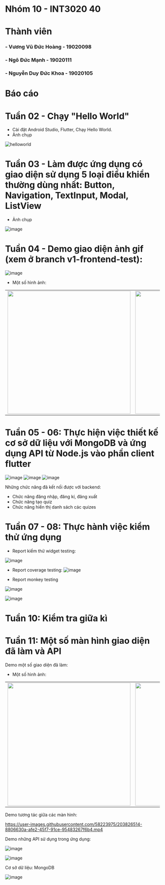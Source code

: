# Nhóm 10 - INT3020 40
# Thành viên
### - Vương Vũ Đức Hoàng - 19020098
### - Ngô Đức Mạnh - 19020111
### - Nguyễn Duy Đức Khoa - 19020105

# Báo cáo 

# Tuần 02 - Chạy "Hello World"
+ Cài đặt Android Studio, Flutter, Chạy Hello World.
+ Ảnh chụp

![helloworld](https://user-images.githubusercontent.com/62580141/191534626-5adda994-4bbf-4692-8cea-18274f8e56ba.png)

# Tuần 03 - Làm được ứng dụng có giao diện sử dụng 5 loại điều khiển thường dùng nhất: Button, Navigation, TextInput, Modal, ListView
+ Ảnh chụp

![image](https://cdn.discordapp.com/attachments/1020955027319304229/1022755506244292629/groupPractice.gif)

# Tuần 04 - Demo giao diện ảnh gif (xem ở branch v1-frontend-test):

![image](https://cdn.discordapp.com/attachments/1020955027319304229/1025300104313327647/20220930_123831.gif)

+ Một số hình ảnh:

<table>
<tr>
<td><img src="https://user-images.githubusercontent.com/58223975/193210283-1f904a6c-f895-4411-9f53-568bff872d7a.png" height="400"></td>
<td><img src="https://user-images.githubusercontent.com/58223975/193210601-cbcfd47d-5462-470e-881d-05095bfc40b0.png" height="400"></td>
<td><img src="https://user-images.githubusercontent.com/58223975/193210678-bcf6850d-9f13-4c03-820b-fe85e9e4b0d9.png" height="400"></td>
<td><img src="https://user-images.githubusercontent.com/58223975/193210848-a4c5bb28-be18-45e6-b9bb-1f6c18ec4879.png" height="400"></td>
</tr>
</table>

# Tuần 05 - 06: Thực hiện việc thiết kế cơ sở dữ liệu với MongoDB và ứng dụng API từ Node.js vào phần client flutter
![image](https://user-images.githubusercontent.com/58223975/199229377-ac061d3c-7474-47f6-9790-37d13bf60fa4.png)
![image](https://user-images.githubusercontent.com/58223975/199229622-474f7648-277b-4346-9c33-75811c7d0eb1.png)
![image](https://user-images.githubusercontent.com/58223975/199229750-98652a1b-6c39-4eeb-98c4-89e376d17b7d.png)

Những chức năng đã kết nối được với backend:
+ Chức năng đăng nhập, đăng kí, đăng xuất
+ Chức năng tạo quiz
+ Chức năng hiển thị danh sách các quizes

# Tuần 07 - 08: Thực hành việc kiểm thử ứng dụng
+ Report kiểm thử widget testing:
 
 ![image](https://user-images.githubusercontent.com/58223975/199227749-5ba9ea59-8a65-4247-9885-91d1be405f80.png)
+ Report coverage testing:
![image](https://user-images.githubusercontent.com/58223975/199228543-e72c8ba5-2e76-4a81-95bc-d3d5c35891a0.png)

+ Report monkey testing

![image](https://user-images.githubusercontent.com/58223975/203844058-4ce2814f-d086-49aa-856b-de3fc96533b7.png)

![image](https://user-images.githubusercontent.com/58223975/203844122-176175a5-5536-4a84-9589-72becfc7345c.png)



# Tuần 10: Kiểm tra giữa kì

# Tuần 11: Một số màn hình giao diện đã làm và API

Demo một số giao diện đã làm:
+ Một số hình ảnh:

<table>
<tr>
<td><img src="https://user-images.githubusercontent.com/58223975/203826058-762ffe7b-9efd-46a6-ab5a-cbf9b52efcf6.PNG" height="400"></td>
<td><img src="https://user-images.githubusercontent.com/58223975/203826187-46a9abe7-0f37-49de-aaa4-0c01367fa374.PNG" height="400"></td>
<td><img src="https://user-images.githubusercontent.com/58223975/203826233-05012262-d527-44b1-95d1-4bbde17331b7.PNG" height="400"></td>
<td><img src="https://user-images.githubusercontent.com/58223975/203826274-3a4c409c-7baa-42ce-af6e-0ad7d32868d6.PNG" height="400"></td>
<td><img src="https://user-images.githubusercontent.com/58223975/203826377-925c0917-8d55-4af9-9131-f4fc8210f9f1.PNG" height="400"></td>
</tr>
</table>

Demo tương tác giữa các màn hình:

https://user-images.githubusercontent.com/58223975/203826514-8806630a-afe2-45f7-91ce-95483267f6b4.mp4

Demo những API sử dụng trong ứng dụng:

![image](https://user-images.githubusercontent.com/58223975/203826907-845262c0-0eb4-4136-8aa0-13ca3f4e0781.png)

![image](https://user-images.githubusercontent.com/58223975/203827152-a47cf5b9-f531-4058-b09a-3181f385f3a6.png)

Cơ sở dữ liệu: MongoDB

![image](https://user-images.githubusercontent.com/58223975/203843719-95e09f4d-16cf-48d0-9d59-9e090dae590e.png)


